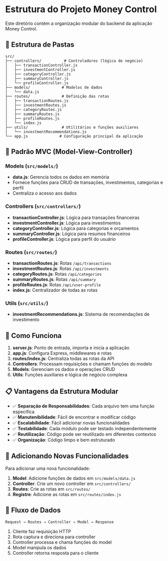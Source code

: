 # Estrutura do Projeto Money Control

Este diretório contém a organização modular do backend da aplicação Money Control.

## 📁 Estrutura de Pastas

```
src/
├── controllers/          # Controladores (lógica de negócio)
│   ├── transactionController.js
│   ├── investmentController.js
│   ├── categoryController.js
│   ├── summaryController.js
│   └── profileController.js
├── models/              # Modelos de dados
│   └── data.js
├── routes/              # Definição das rotas
│   ├── transactionRoutes.js
│   ├── investmentRoutes.js
│   ├── categoryRoutes.js
│   ├── summaryRoutes.js
│   ├── profileRoutes.js
│   └── index.js
├── utils/               # Utilitários e funções auxiliares
│   └── investmentRecommendations.js
└── app.js              # Configuração principal da aplicação
```

## 🎯 Padrão MVC (Model-View-Controller)

### Models (`src/models/`)
- **data.js**: Gerencia todos os dados em memória
- Fornece funções para CRUD de transações, investimentos, categorias e perfil
- Centraliza o acesso aos dados

### Controllers (`src/controllers/`)
- **transactionController.js**: Lógica para transações financeiras
- **investmentController.js**: Lógica para investimentos
- **categoryController.js**: Lógica para categorias e orçamentos
- **summaryController.js**: Lógica para resumos financeiros
- **profileController.js**: Lógica para perfil do usuário

### Routes (`src/routes/`)
- **transactionRoutes.js**: Rotas `/api/transactions`
- **investmentRoutes.js**: Rotas `/api/investments`
- **categoryRoutes.js**: Rotas `/api/categories`
- **summaryRoutes.js**: Rotas `/api/summary`
- **profileRoutes.js**: Rotas `/api/user-profile`
- **index.js**: Centralizador de todas as rotas

### Utils (`src/utils/`)
- **investmentRecommendations.js**: Sistema de recomendações de investimento

## 🔧 Como Funciona

1. **server.js**: Ponto de entrada, importa e inicia a aplicação
2. **app.js**: Configura Express, middlewares e rotas
3. **routes/index.js**: Centraliza todas as rotas da API
4. **Controllers**: Processam requisições e chamam funções do modelo
5. **Models**: Gerenciam os dados e operações CRUD
6. **Utils**: Funções auxiliares e lógica de negócio complexa

## 📋 Vantagens da Estrutura Modular

- ✅ **Separação de Responsabilidades**: Cada arquivo tem uma função específica
- ✅ **Manutenibilidade**: Fácil de encontrar e modificar código
- ✅ **Escalabilidade**: Fácil adicionar novas funcionalidades
- ✅ **Testabilidade**: Cada módulo pode ser testado independentemente
- ✅ **Reutilização**: Código pode ser reutilizado em diferentes contextos
- ✅ **Organização**: Código limpo e bem estruturado

## 🚀 Adicionando Novas Funcionalidades

Para adicionar uma nova funcionalidade:

1. **Model**: Adicione funções de dados em `src/models/data.js`
2. **Controller**: Crie um novo controller em `src/controllers/`
3. **Routes**: Crie as rotas em `src/routes/`
4. **Registre**: Adicione as rotas em `src/routes/index.js`

## 🔄 Fluxo de Dados

```
Request → Routes → Controller → Model → Response
```

1. Cliente faz requisição HTTP
2. Rota captura e direciona para controller
3. Controller processa e chama funções do model
4. Model manipula os dados
5. Controller retorna resposta para o cliente
